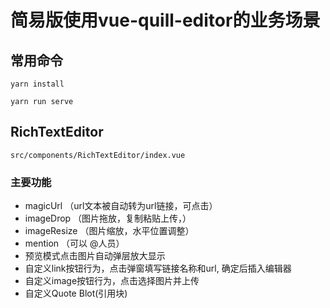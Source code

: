 # 简易版使用vue-quill-editor的业务场景

## 常用命令
```
yarn install

yarn run serve
```

## RichTextEditor
`src/components/RichTextEditor/index.vue`

### 主要功能
- magicUrl （url文本被自动转为url链接，可点击）
- imageDrop （图片拖放，复制粘贴上传，）
- imageResize （图片缩放，水平位置调整）
- mention （可以 @人员）
- 预览模式点击图片自动弹层放大显示
- 自定义link按钮行为，点击弹窗填写链接名称和url, 确定后插入编辑器
- 自定义image按钮行为，点击选择图片并上传
- 自定义Quote Blot(引用块)
